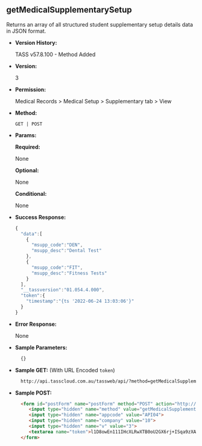 **getMedicalSupplementarySetup**
----
  Returns an array of all structured student supplementary setup details data in JSON format.
  
* **Version History:**

  TASS v57.8.100 - Method Added

* **Version:**

  3

* **Permission:**

  Medical Records > Medical Setup > Supplementary tab > View

* **Method:**

  `GET | POST`
  
*  **Params:**

   **Required:**

   None

   **Optional:**

   None

   **Conditional:**

   None

* **Success Response:**

    ```javascript
    {
      "data":[
        {
          "msupp_code":"DEN",
          "msupp_desc":"Dental Test"
        },
        {
          "msupp_code":"FIT",
          "msupp_desc":"Fitness Tests"
        }
      ],
      "__tassversion":"01.054.4.000",
      "token":{
        "timestamp":"{ts '2022-06-24 13:03:06'}"
      }
    }
    ```

* **Error Response:**

   None
    
* **Sample Parameters:**

  ```javascript
    {}
  ```

* **Sample GET:** (With URL Encoded `token`)

  ```HTML
    http://api.tasscloud.com.au/tassweb/api/?method=getMedicalSupplementarySetup&appcode=API04&company=10&v=3&token=l1D8owEn111IHcXLRwXTB0oU2GX6rj%2BISqa9zXA8We3J3mwgjW5pdUvFK3%2FIZ4mJ4bMyfKTmEoup%2B3tTE9GeLQ%3D%3D
  ```
  
* **Sample POST:**

  ```HTML
    <form id="postForm" name="postForm" method="POST" action="http://api.tasscloud.com.au/tassweb/api/">
       <input type="hidden" name="method" value="getMedicalSupplementarySetup">
       <input type="hidden" name="appcode" value="API04">
       <input type="hidden" name="company" value="10">
       <input type="hidden" name="v" value="3">
       <textarea name="token">l1D8owEn111IHcXLRwXTB0oU2GX6rj+ISqa9zXA8We3J3mwgjW5pdUvFK3/IZ4mJ4bMyfKTmEoup+3tTE9GeLQ==</textarea>
    </form>
  ```